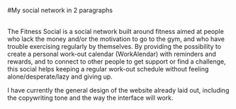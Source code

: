 #My social network in 2 paragraphs

<br>
The Fitness Social is a social network built around fitness aimed at people who lack the money and/or the motivation to go to the gym, and who have trouble exercising regularly by themselves. By providing the possibility to create a personal work-out calendar (WorkAlendar) with reminders and rewards, and to connect to other people to get support or find a challenge, this social helps keeping a regular work-out schedule without feeling alone/desperate/lazy and giving up.

I have currently the general design of the website already laid out, including the copywriting tone and the way the interface will work.
